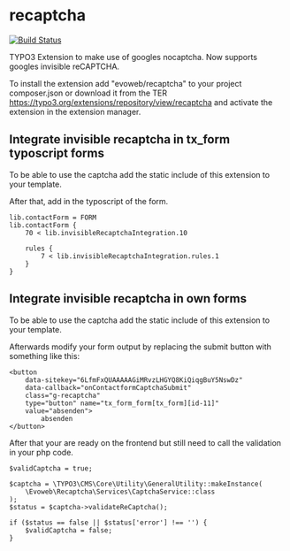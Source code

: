 recaptcha
=========

[![Build Status](https://travis-ci.org/evoWeb/recaptcha.svg?branch=master)](https://travis-ci.org/evoWeb/recaptcha)

TYPO3 Extension to make use of googles nocaptcha.
Now supports googles invisible reCAPTCHA.

To install the extension add "evoweb/recaptcha" to your project composer.json or download it from the TER https://typo3.org/extensions/repository/view/recaptcha and activate the extension in the extension manager.

## Integrate invisible recaptcha in tx_form typoscript forms

To be able to use the captcha add the static include of this extension to your template.

After that, add in the typoscript of the form.

```
lib.contactForm = FORM
lib.contactForm {
	70 < lib.invisibleRecaptchaIntegration.10

	rules {
		7 < lib.invisibleRecaptchaIntegration.rules.1
	}
}
```

## Integrate invisible recaptcha in own forms

To be able to use the captcha add the static include of this extension to your template.

Afterwards modify your form output by replacing the submit button with something like this:

```
<button 
	data-sitekey="6LfmFxQUAAAAAGiMRvzLHGYQ8KiQiqgBuY5NswDz"
	data-callback="onContactformCaptchaSubmit"
	class="g-recaptcha"
	type="button" name="tx_form_form[tx_form][id-11]"
	value="absenden">
		absenden
</button>
```

After that your are ready on the frontend but still need to call the validation in your php code.

```
$validCaptcha = true;

$captcha = \TYPO3\CMS\Core\Utility\GeneralUtility::makeInstance(
	\Evoweb\Recaptcha\Services\CaptchaService::class
);
$status = $captcha->validateReCaptcha();

if ($status == false || $status['error'] !== '') {
	$validCaptcha = false;
}
```